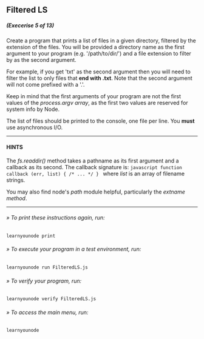 ## Filtered LS
##### (Execerise 5 of 13)
Create a program that prints a list of files in a given directory, filtered by the extension of the files. You will be provided a directory name as the first argument to your program (e.g. '/path/to/dir/') and a file extension to filter by as the second argument.

For example, if you get 'txt' as the second argument then you will need to filter the list to only files that __end with .txt__. Note that the second argument will not come prefixed with a '.'.

Keep in mind that the first arguments of your program are not the first values of the *process.argv array*, as the first two values are reserved for system info by Node.

The list of files should be printed to the console, one file per line. You __must__ use asynchronous I/O.

___
#### HINTS
The *fs.readdir()* method takes a pathname as its first argument and a callback as its second. The callback signature is:
    ```javascript
    function callback (err, list) { /* ... */ }
    ```
where *list* is an array of filename strings.

You may also find node's *path* module helpful, particularly the *extname method*.

___
###### » To print these instructions again, run:
    learnyounode print
###### » To execute your program in a test environment, run:
    learnyounode run FilteredLS.js
###### » To verify your program, run:
    learnyounode verify FilteredLS.js
###### » To access the main menu, run:
    learnyounode
